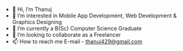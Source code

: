 - 👋 Hi, I’m Thanuj
- 👀 I’m interested in Mobile App Development, Web Development & Graphics Designing
- 🌱 I’m currently a B(Sc) Computer Science Graduate
- 💞️ I’m looking to collaborate as a Freelancer
- 📫 How to reach me E-mail - thanuj429@gmail.com

<!---
thanuj12/thanuj12 is a ✨ special ✨ repository because its `README.md` (this file) appears on your GitHub profile.
You can click the Preview link to take a look at your changes.
--->
